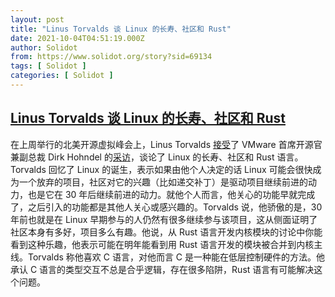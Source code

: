 ```yaml
---
layout: post
title: "Linus Torvalds 谈 Linux 的长寿、社区和 Rust"
date: 2021-10-04T04:51:19.000Z
author: Solidot
from: https://www.solidot.org/story?sid=69134
tags: [ Solidot ]
categories: [ Solidot ]
---
```

<!--1633323079000-->
[Linus Torvalds 谈 Linux 的长寿、社区和 Rust](https://www.solidot.org/story?sid=69134)
------

<div>
在上周举行的北美开源虚拟峰会上，Linus Torvalds <a href="https://linux.slashdot.org/story/21/10/02/004213/linus-torvalds-on-community-rust-and-linuxs-longevity">接受</a>了 VMware 首席开源官兼副总裁 Dirk Hohndel 的<a href="https://thenewstack.io/linus-torvalds-on-community-rust-and-linuxs-longevity/" target="_blank">采访</a>，谈论了 Linux 的长寿、社区和 Rust 语言。Torvalds 回忆了 Linux 的诞生，表示如果由他个人决定的话 Linux 可能会很快成为一个放弃的项目，社区对它的兴趣（比如递交补丁）是驱动项目继续前进的动力，也是它在 30 年后继续前进的动力。就他个人而言，他关心的功能早就完成了，之后引入的功能都是其他人关心或感兴趣的。Torvalds 说，他骄傲的是，30 年前也就是在 Linux 早期参与的人仍然有很多继续参与该项目，这从侧面证明了社区本身有多好，项目多么有趣。他说，从 Rust 语言开发内核模块的讨论中你能看到这种乐趣，他表示可能在明年能看到用 Rust 语言开发的模块被合并到内核主线。Torvalds 称他喜欢 C 语言，对他而言 C 是一种能在低层控制硬件的方法。他承认 C 语言的类型交互不总是合乎逻辑，存在很多陷阱，Rust 语言有可能解决这个问题。
</div>
